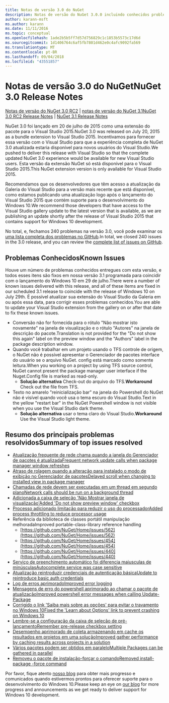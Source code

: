 ```yaml
---
title: Notas de versão 3.0 do NuGet
description: Notas de versão do NuGet 3.0.0 incluindo conhecidos problemas, correções de bugs, recursos adicionados e DCRs.
author: karann-msft
ms.author: karann
ms.date: 11/11/2016
ms.topic: conceptual
ms.openlocfilehash: 1ade2b5b5ff7d57d756829c1c1853b5573c17d6d
ms.sourcegitcommit: 1d1406764c6af5fb7801d462e0c4afc9092fa569
ms.translationtype: MT
ms.contentlocale: pt-BR
ms.lasthandoff: 09/04/2018
ms.locfileid: "43551857"
---
```

# <a name="nuget-30-release-notes"></a><span data-ttu-id="a9664-103">Notas de versão 3.0 do NuGet</span><span class="sxs-lookup"><span data-stu-id="a9664-103">NuGet 3.0 Release Notes</span></span>

<span data-ttu-id="a9664-104">[Notas de versão do NuGet 3.0 RC2](../release-notes/nuget-3.0-RC2.md) | [notas de versão do NuGet 3.1](../release-notes/nuget-3.1.md)</span><span class="sxs-lookup"><span data-stu-id="a9664-104">[NuGet 3.0 RC2 Release Notes](../release-notes/nuget-3.0-RC2.md) | [NuGet 3.1 Release Notes](../release-notes/nuget-3.1.md)</span></span>

<span data-ttu-id="a9664-105">NuGet 3.0 foi lançado em 20 de julho de 2015 como uma extensão do pacote para o Visual Studio 2015.</span><span class="sxs-lookup"><span data-stu-id="a9664-105">NuGet 3.0 was released on July 20, 2015 as a bundle extension to Visual Studio 2015.</span></span> <span data-ttu-id="a9664-106">Incentivamos para fornecer essa versão com o Visual Studio para que a experiência completa de NuGet 3.0 atualizada estaria disponível para novos usuários do Visual Studio.</span><span class="sxs-lookup"><span data-stu-id="a9664-106">We pushed to deliver this release with Visual Studio so that the complete updated NuGet 3.0 experience would be available for new Visual Studio users.</span></span> <span data-ttu-id="a9664-107">Esta versão da extensão NuGet só está disponível para o Visual Studio 2015.</span><span class="sxs-lookup"><span data-stu-id="a9664-107">This NuGet extension version is only available for Visual Studio 2015.</span></span>

<span data-ttu-id="a9664-108">Recomendamos que os desenvolvedores que têm acesso a atualização da Galeria do Visual Studio para a versão mais recente que está disponível, como estamos publicando uma atualização logo após o lançamento do Visual Studio 2015 que contém suporte para o desenvolvimento do Windows 10.</span><span class="sxs-lookup"><span data-stu-id="a9664-108">We recommend those developers that have access to the Visual Studio gallery update to the latest version that is available, as we are publishing an update shortly after the release of Visual Studio 2015 that contains support for Windows 10 development.</span></span>

<span data-ttu-id="a9664-109">No total, e, fechamos 240 problemas na versão 3.0, você pode examinar os [uma lista completa dos problemas no GitHub](https://github.com/NuGet/Home/issues?q=milestone%3A3.0.0-RTM+is%3Aclosed).</span><span class="sxs-lookup"><span data-stu-id="a9664-109">In total, we closed 240 issues in the 3.0 release, and you can review the [complete list of issues on GitHub](https://github.com/NuGet/Home/issues?q=milestone%3A3.0.0-RTM+is%3Aclosed).</span></span>

## <a name="known-issues"></a><span data-ttu-id="a9664-110">Problemas Conhecidos</span><span class="sxs-lookup"><span data-stu-id="a9664-110">Known Issues</span></span>

<span data-ttu-id="a9664-111">Houve um número de problemas conhecidos entregues com esta versão, e todos esses itens são fixos em nossa versão 3.1 programada para coincidir com o lançamento do Windows 10 em 29 de julho.</span><span class="sxs-lookup"><span data-stu-id="a9664-111">There were a number of known issues delivered with this release, and all of these items are fixed in our scheduled 3.1 release to coincide with the release of Windows 10 on July 29th.</span></span>  <span data-ttu-id="a9664-112">É possível atualizar sua extensão do Visual Studio da Galeria em ou após essa data, para corrigir esses problemas conhecidos.</span><span class="sxs-lookup"><span data-stu-id="a9664-112">You are able to update your Visual Studio extension from the gallery on or after that date to fix these known issues.</span></span>

*  <span data-ttu-id="a9664-113">Conversão não for fornecida para o rótulo "Não mostrar isto novamente" na janela de visualização e o rótulo "Autores" na janela de descrição do pacote.</span><span class="sxs-lookup"><span data-stu-id="a9664-113">Translation is not provided for the "Do not show this again" label on the preview window and the "Authors" label in the package description window.</span></span>
*  <span data-ttu-id="a9664-114">Quando você trabalhar em um projeto usando o TFS controle de origem, o NuGet não é possível apresentar o Gerenciador de pacotes interface do usuário se o arquivo NuGet. config está marcado como somente leitura.</span><span class="sxs-lookup"><span data-stu-id="a9664-114">When you working on a project by using TFS source control, NuGet cannot present the package manager user interface if the Nuget.Config file is marked as read-only.</span></span>
   * <span data-ttu-id="a9664-115">**Solução alternativa** Check-out do arquivo do TFS.</span><span class="sxs-lookup"><span data-stu-id="a9664-115">**Workaround** Check out the file from TFS.</span></span>
*  <span data-ttu-id="a9664-116">Texto no amarelo "reinicialização bar" na janela do Powershell do NuGet não é visível quando você usa o tema escuro do Visual Studio.</span><span class="sxs-lookup"><span data-stu-id="a9664-116">Text in the yellow "restart bar" in the NuGet Powershell window is not visible when you use the Visual Studio dark theme.</span></span>
   * <span data-ttu-id="a9664-117">**Solução alternativa** usar o tema claro do Visual Studio.</span><span class="sxs-lookup"><span data-stu-id="a9664-117">**Workaround** Use the Visual Studio light theme.</span></span>


## <a name="summary-of-top-issues-resolved"></a><span data-ttu-id="a9664-118">Resumo dos principais problemas resolvidos</span><span class="sxs-lookup"><span data-stu-id="a9664-118">Summary of top issues resolved</span></span>

* [<span data-ttu-id="a9664-119">Atualização frequente de rede chama quando a janela do Gerenciador de pacotes é atualizada</span><span class="sxs-lookup"><span data-stu-id="a9664-119">Frequent network update calls when package manager window refreshes</span></span>](https://github.com/NuGet/Home/issues/515)
* [<span data-ttu-id="a9664-120">Atraso de rolagem quando a alteração para instalado o modo de exibição no Gerenciador de pacotes</span><span class="sxs-lookup"><span data-stu-id="a9664-120">Delayed scroll when changing to installed view in package manager</span></span>](https://github.com/NuGet/Home/issues/519)
* [<span data-ttu-id="a9664-121">Chamadas de rede devem ser executadas em um thread em segundo plano</span><span class="sxs-lookup"><span data-stu-id="a9664-121">Network calls should be run on a background thread</span></span>](https://github.com/NuGet/Home/issues/516)
* [<span data-ttu-id="a9664-122">Adicionada a caixa de seleção 'Não Mostrar janela de visualização'</span><span class="sxs-lookup"><span data-stu-id="a9664-122">Added 'Do not show preview window' checkbox</span></span>](https://github.com/NuGet/Home/issues/566)
* [<span data-ttu-id="a9664-123">Processo adicionado limitação para reduzir o uso do processador</span><span class="sxs-lookup"><span data-stu-id="a9664-123">Added process throttling to reduce processor usage</span></span>](https://github.com/NuGet/Home/issues/356)
* <span data-ttu-id="a9664-124">Referência da biblioteca de classes portátil manipulação melhorada</span><span class="sxs-lookup"><span data-stu-id="a9664-124">Improved portable-class-library reference handling</span></span>
    * [https://github.com/NuGet/Home/issues/562](https://github.com/NuGet/Home/issues/562)
    * [https://github.com/NuGet/Home/issues/454](https://github.com/NuGet/Home/issues/454)
    * [https://github.com/NuGet/Home/issues/440](https://github.com/NuGet/Home/issues/440)
* [<span data-ttu-id="a9664-125">Serviço de preenchimento automático foi diferencia maiusculas de minúsculas</span><span class="sxs-lookup"><span data-stu-id="a9664-125">Autocomplete service was case sensitive</span></span>](https://github.com/NuGet/Home/issues/198)
* [<span data-ttu-id="a9664-126">Atualização reintroduzir credenciais de autenticação básica</span><span class="sxs-lookup"><span data-stu-id="a9664-126">Update to reintroduce basic auth credentials</span></span>](https://github.com/NuGet/Home/issues/456)
* [<span data-ttu-id="a9664-127">Log de erros aprimorado</span><span class="sxs-lookup"><span data-stu-id="a9664-127">Improved error logging</span></span>](https://github.com/NuGet/Home/issues/407)
* [<span data-ttu-id="a9664-128">Mensagens de erro do powershell aprimorado ao chamar o pacote de atualização</span><span class="sxs-lookup"><span data-stu-id="a9664-128">Improved powershell error messages when calling Update-Package</span></span>](https://github.com/NuGet/Home/issues/5)
* [<span data-ttu-id="a9664-129">Corrigido o link 'Saiba mais sobre as opções' para evitar o travamento no Windows 10</span><span class="sxs-lookup"><span data-stu-id="a9664-129">Fixed the 'Learn about Options' link to prevent crashing on Windows 10</span></span>](https://github.com/NuGet/Home/issues/822)
* [<span data-ttu-id="a9664-130">Lembre-se a configuração da caixa de seleção de pré-lançamento</span><span class="sxs-lookup"><span data-stu-id="a9664-130">Remember pre-release checkbox setting</span></span>](https://github.com/NuGet/Home/issues/732)
* [<span data-ttu-id="a9664-131">Desempenho aprimorado de coleta armazenando em cache os resultados em projetos em uma solução</span><span class="sxs-lookup"><span data-stu-id="a9664-131">Improved gather performance by caching results across projects in a solution</span></span>](https://github.com/NuGet/Home/issues/721)
* [<span data-ttu-id="a9664-132">Vários pacotes podem ser obtidos em paralelo</span><span class="sxs-lookup"><span data-stu-id="a9664-132">Multiple Packages can be gathered in parallel</span></span>](https://github.com/NuGet/Home/issues/713)
* [<span data-ttu-id="a9664-133">Removeu o pacote de instalação-forçar o comando</span><span class="sxs-lookup"><span data-stu-id="a9664-133">Removed install-package -force command</span></span>](https://github.com/NuGet/Home/issues/697)

<span data-ttu-id="a9664-134">Por favor, fique atento [nosso blog](http://blog.nuget.org) para obter mais progresso e comunicados quando estivermos prontos para oferecer suporte para o desenvolvimento do Windows 10.</span><span class="sxs-lookup"><span data-stu-id="a9664-134">Please keep an eye on [our blog](http://blog.nuget.org) for more progress and announcements as we get ready to deliver support for Windows 10 development.</span></span>